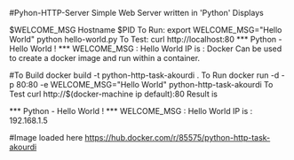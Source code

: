 #Pyhon-HTTP-Server
Simple Web Server written in 'Python'
Displays


$WELCOME_MSG
Hostname
$PID
To Run:
export WELCOME_MSG="Hello World"
python hello-world.py
To Test:
curl http://localhost:80
*** Python - Hello World ! ***
WELCOME_MSG : Hello World
IP is : <IP>
Docker
Can be used to create a docker image and run within a container.


#To Build
docker build -t python-http-task-akourdi .
To Run
docker run -d -p 80:80 -e WELCOME_MSG="Hello World" python-http-task-akourdi
To Test
curl http://$(docker-machine ip default):80
Result is

  
*** Python - Hello World ! ***
WELCOME_MSG : Hello World
IP is : 192.168.1.5
  

#Image loaded here
https://hub.docker.com/r/85575/python-http-task-akourdi
